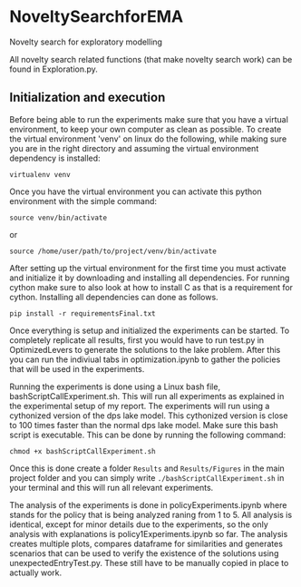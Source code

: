 # NoveltySearchforEMA
Novelty search for exploratory modelling

All novelty search related functions (that make novelty search work) can be found in Exploration.py. 

## Initialization and execution

Before being able to run the experiments make sure that you have a virtual environment, to keep your own computer as clean as possible. To create the virtual environment 'venv' on linux do the following, while making sure you are in the right directory and assuming the virtual environment dependency is installed:

```
virtualenv venv 
```
Once you have the virtual environment you can activate this python environment with the simple command: 

```
source venv/bin/activate
```

or 

```
source /home/user/path/to/project/venv/bin/activate
```

After setting up the virtual environment for the first time you must activate and initialize it by downloading and installing all dependencies. For running cython make sure to also look at how to install C as that is a requirement for cython. Installing all dependencies can done as follows.

```
pip install -r requirementsFinal.txt
```
Once everything is setup and initialized the experiments can be started. To completely replicate all results, first you would have to run test.py in OptimizedLevers to generate the solutions to the lake problem. After this you can run the indiviual tabs in optimization.ipynb to gather the policies that will be used in the experiments. 

Running the experiments is done using a Linux bash file, bashScriptCallExperiment.sh. This will run all experiments as explained in the experimental setup of my report. The experiments will run using a cythonized version of the dps lake model. This cythonized version is close to 100 times faster than the normal dps lake model. 
Make sure this bash script is executable. This can be done by running the following command: 

``` 
chmod +x bashScriptCallExperiment.sh 

```

Once this is done create a folder `Results` and `Results/Figures` in the main project folder and you can simply write `./bashScriptCallExperiment.sh` in your terminal and this will run all relevant experiments. 

The analysis of the experiments is done in policy<x>Experiments.ipynb where <x> stands for the policy that is being analyzed raning from 1 to 5. All analysis is identical, except for minor details due to the experiments, so the only analysis with explanations is policy1Experiments.ipynb so far. The analysis creates multiple plots, compares dataframe for similarities and generates scenarios that can be used to verify the existence of the solutions using unexpectedEntryTest.py. These still have to be manually copied in place to actually work. 

